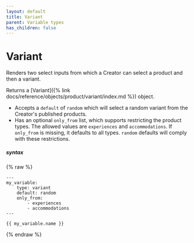 ```yaml
---
layout: default
title: Variant
parent: Variable types
has_children: false
---
```


# Variant

Renders two select inputs from which a Creator can select a product and then a variant.

Returns a [Variant]({% link docs/reference/objects/product/variant/index.md %}) object.

- Accepts a `default` of `random` which will select a random variant from the Creator's published products.
- Has an optional `only_from` list, which supports restricting the product types. The allowed values are `experiences` and `accommodations`. If `only_from` is missing, it defaults to all types.
  `random` defaults will comply with these restrictions.

##### syntax
{% raw %}
```
---
my_variable:
    type: variant
    default: random
    only_from:
        - experiences
        - accommodations
---

{{ my_variable.name }}
```
{% endraw %}
